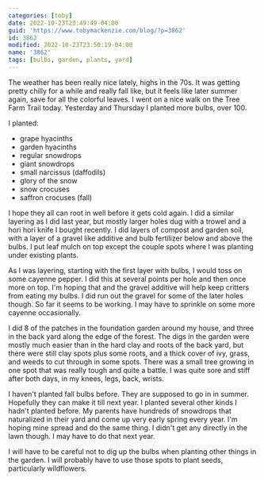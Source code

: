 ```yaml
---
categories: [toby]
date: 2022-10-23T23:49:49-04:00
guid: 'https://www.tobymackenzie.com/blog/?p=3862'
id: 3862
modified: 2022-10-23T23:50:19-04:00
name: '3862'
tags: [bulbs, garden, plants, yard]
---
```


The weather has been really nice lately, highs in the 70s.  It was getting pretty chilly for a while and really fall like, but it feels like later summer again, save for all the colorful leaves.  I went on a nice walk on the Tree Farm Trail today.  Yesterday and Thursday I planted more bulbs, over 100.

<!--more-->

I planted:

- grape hyacinths
- garden hyacinths
- regular snowdrops
- giant snowdrops
- small narcissus (daffodils)
- glory of the snow
- snow crocuses
- saffron crocuses (fall)

I hope they all can root in well before it gets cold again.  I did a similar layering as I did last year, but mostly larger holes dug with a trowel and a hori hori knife I bought recently.  I did layers of compost and garden soil, with a layer of a gravel like additive and bulb fertilizer below and above the bulbs.  I put leaf mulch on top except the couple spots where I was planting under existing plants.

As I was layering, starting with the first layer with bulbs, I would toss on some cayenne pepper.  I did this at several points per hole and then once more on top.  I'm hoping that and the gravel additive will help keep critters from eating my bulbs.  I did run out the gravel for some of the later holes though.  So far it seems to be working.  I may have to sprinkle on some more cayenne occasionally.

I did 8 of the patches in the foundation garden around my house, and three in the back yard along the edge of the forest.  The digs in the garden were mostly much easier than in the hard clay and roots of the back yard, but there were still clay spots plus some roots, and a thick cover of ivy, grass, and weeds to cut through in some spots.  There was a small tree growing in one spot that was really tough and quite a battle.  I was quite sore and stiff after both days, in my knees, legs, back, wrists.

I haven't planted fall bulbs before.  They are supposed to go in in summer.  Hopefully they can make it till next year.  I planted several other kinds I hadn't planted before.  My parents have hundreds of snowdrops that naturalized in their yard and come up very early spring every year.  I'm hoping mine spread and do the same thing.  I didn't get any directly in the lawn though.  I may have to do that next year.

I will have to be careful not to dig up the bulbs when planting other things in the garden.  I will probably have to use those spots to plant seeds, particularly wildflowers.
